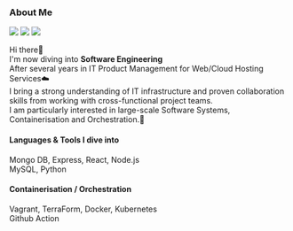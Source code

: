 ### About Me
<p>
  <a href="https://medium.com/kianj" target="_blank"><img src="https://img.shields.io/badge/My Tech_Blog-003300?style=flat-square&logo=Medium&logoColor=white"/></a>
  <a href="mailto:cloudprotime@gmail.com" target="_blank"><img src="https://img.shields.io/badge/cloudprotime@gmail.com-8A4335?style=flat-square&logo=Gmail&logoColor=white"/></a>
  <a href="https://www.linkedin.com/in/kianjay/" target="_blank"><img src="https://img.shields.io/badge/Duyoung Jang(Kian)-0A66C2?style=flat-square&logo=Linkedin&logoColor=white"/></a>
</p>

<p>
  Hi there👋&nbsp;<br/>
  I'm now diving into <b>Software Engineering</b> <br/>
  After several years in IT Product Management for Web/Cloud Hosting Services☁️<br/>
  I bring a strong understanding of IT infrastructure and proven collaboration skills from working with cross-functional project teams.<br/>
  I am particularly interested in large-scale Software Systems, Containerisation and Orchestration.🚀 <br/>
</p>

#### Languages & Tools I dive into
<p>
Mongo DB, Express, React, Node.js <br/>
MySQL, Python <br/>
</p>

#### Containerisation / Orchestration
<p>
Vagrant, TerraForm, Docker, Kubernetes <br/>
Github Action
</p>
